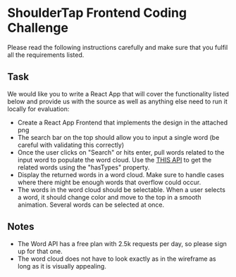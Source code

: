 # ShoulderTap Frontend Coding Challenge

Please read the following instructions carefully and make sure that you fulfil all the requirements listed.

## Task

We would like you to write a React App that will cover the functionality listed below and provide us with the source as well as anything else need to run it locally for evaluation:

- Create a React App Frontend that implements the design in the attached png
- The search bar on the top should allow you to input a single word (be careful with validating this correctly)
- Once the user clicks on "Search" or hits enter, pull words related to the input word to populate the word cloud. Use the [THIS API](https://www.wordsapi.com) to get the related words using the "hasTypes" property.
- Display the returned words in a word cloud. Make sure to handle cases where there might be enough words that overflow could occur.
- The words in the word cloud should be selectable. When a user selects a word, it should change color and move to the top in a smooth animation. Several words can be selected at once.

## Notes

- The Word API has a free plan with 2.5k requests per day, so please sign up for that one.
- The word cloud does not have to look exactly as in the wireframe as long as it is visually appealing.
